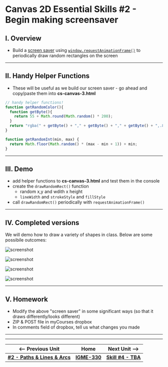# Canvas 2D Essential Skills #2 - Begin making screensaver

## I. Overview
- Build a [screen saver](https://en.wikipedia.org/wiki/Screensaver) using [`window.requestAnimationFrame()`](https://developer.mozilla.org/en-US/docs/Web/API/window/requestAnimationFrame) to periodically draw random rectangles on the screen

<hr>

## II. Handy Helper Functions

- These will be useful as we build our screen saver - go ahead and copy/paste them into **cs-canvas-3.html**

```js
// handy helper functions!
function getRandomColor(){
  function getByte(){
    return 55 + Math.round(Math.random() * 200);
  }
  return "rgba(" + getByte() + "," + getByte() + "," + getByte() + ",.8)";
}

function getRandomInt(min, max) {
  return Math.floor(Math.random() * (max - min + 1)) + min;
}
```

<hr>

## III. Demo
- add helper functions to **cs-canvas-3.html** and test them in the console
- create the `drawRandomRect()` function
  - random x,y and wdith x height
  - `lineWidth` and `strokeStyle` and `fillStyle`
- call `drawRandomRect()` periodically with `requestAnimationFrame()`

<hr>

## IV. Completed versions

We will demo how to draw a variety of shapes in class. Below are some possibile outcomes:

![screenshot](./_images/screen-saver-1.gif)

![screenshot](./_images/screen-saver-2.gif)

![screenshot](./_images/screen-saver-3.gif)

![screenshot](./_images/screen-saver-4.gif)

<hr>

## V. Homework
- Modify the above "screen saver" in some significant ways (so that it draws differently/looks different)
- ZIP & POST file in myCourses dropbox
- In comments field of dropbox, tell us what changes you made

 
 
 
 <hr><hr>

| <-- Previous Unit | Home | Next Unit -->
| --- | --- | --- 
|  [**#2 - Paths & Lines & Arcs**](2-canvas-paths-lines-arcs.md) |  [**IGME-330**](../README.md) | [**Skill #4 - TBA**]()
